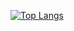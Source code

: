 [![Top Langs](https://github-readme-stats.vercel.app/api/top-langs/?username=Christmas)](https://github.com/CalciumArgon/github-readme-stats)
